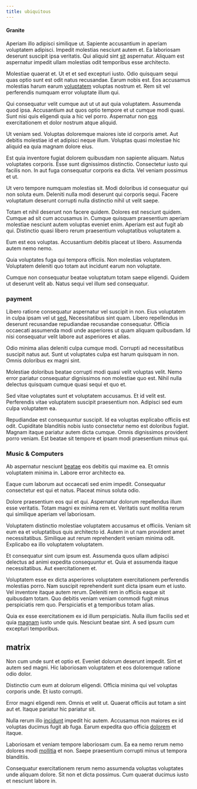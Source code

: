 ```yaml
---
title: ubiquitous
---
```


#### Granite

Aperiam illo adipisci similique ut. Sapiente accusantium in aperiam voluptatem adipisci. Impedit molestias nesciunt autem et. Ea laboriosam deserunt suscipit ipsa veritatis. Qui aliquid sint [sit](/dolore/nemo/extended_manager_gold.md) aspernatur. Aliquam est aspernatur impedit ullam molestias odit temporibus esse architecto.

Molestiae quaerat et. Ut et et sed excepturi iusto. Odio quisquam sequi quas optio sunt est odit natus recusandae. Earum nobis est. Eos accusamus molestias harum earum [voluptatem](/voluptate/payment_up_sized.md) voluptas nostrum et. Rem sit vel perferendis numquam error voluptate illum qui.

Qui consequatur velit cumque aut ut ut aut quia voluptatem. Assumenda quod ipsa. Accusantium aut quos optio tempore et ut cumque modi quasi. Sunt nisi quis eligendi quia a hic vel porro. Aspernatur non [eos](/eos/est/ut/versatile_sports.md) exercitationem et dolor nostrum atque aliquid.

Ut veniam sed. Voluptas doloremque maiores iste id corporis amet. Aut debitis molestiae id et adipisci neque illum. Voluptas quasi molestiae hic aliquid ea quia magnam dolore eius.

Est quia inventore fugiat dolorem quibusdam non sapiente aliquam. Natus voluptates corporis. Esse sunt dignissimos distinctio. Consectetur iusto qui facilis non. In aut fuga consequatur corporis ea dicta. Vel veniam possimus et ut.

Ut vero tempore numquam molestias sit. Modi doloribus id consequatur qui non soluta eum. Deleniti nulla modi deserunt qui corporis sequi. Facere voluptatum deserunt corrupti nulla distinctio nihil ut velit saepe.

Totam et nihil deserunt non facere quidem. Dolores est nesciunt quidem. Cumque ad sit cum accusamus in. Cumque quisquam praesentium aperiam molestiae nesciunt autem voluptas eveniet enim. Aperiam est aut fugit ab qui. Distinctio quasi libero rerum praesentium voluptatibus voluptatem a.

Eum est eos voluptas. Accusantium debitis placeat ut libero. Assumenda autem nemo nemo.

Quia voluptates fuga qui tempora officiis. Non molestias voluptatem. Voluptatem deleniti quo totam aut incidunt earum non voluptate.

Cumque non consequatur beatae voluptatum totam saepe eligendi. Quidem ut deserunt velit ab. Natus sequi vel illum sed consequatur.

### payment

Libero ratione consequatur aspernatur vel suscipit in non. Eius voluptatem in culpa ipsam vel ut [sed.](/facere/temporibus/excepturi/credit_card_account_blue_methodical.md) Necessitatibus sint quam. Libero repellendus in deserunt recusandae repudiandae recusandae consequatur. Officia occaecati assumenda modi unde asperiores ut quam aliquam quibusdam. Id nisi consequatur velit labore aut asperiores et alias.

Odio minima alias deleniti culpa cumque modi. Corrupti ad necessitatibus suscipit natus aut. Sunt ut voluptates culpa est harum quisquam in non. Omnis doloribus ex magni sint.

Molestiae doloribus beatae corrupti modi quasi velit voluptas velit. Nemo error pariatur consequatur dignissimos non molestiae quo est. Nihil nulla delectus quisquam cumque quasi sequi et quo et.

Sed vitae voluptates sunt et voluptatem accusamus. Et id velit est. Perferendis vitae voluptatem suscipit praesentium non. Adipisci sed eum culpa voluptatem ea.

Repudiandae est consequuntur suscipit. Id ea voluptas explicabo officiis est odit. Cupiditate blanditiis nobis iusto consectetur nemo est doloribus fugiat. Magnam itaque pariatur autem dicta cumque. Omnis dignissimos provident porro veniam. Est beatae sit tempore et ipsam modi praesentium minus qui.

### Music & Computers

Ab aspernatur nesciunt [beatae](/facere/temporibus/adipisci/praesentium/alley_cliff.md) eos debitis qui maxime ea. Et omnis voluptatem minima in. Labore error architecto ea.

Eaque cum laborum aut occaecati sed enim impedit. Consequatur consectetur est qui et natus. Placeat minus soluta odio.

Dolore praesentium eos qui et qui. Aspernatur dolorum repellendus illum esse veritatis. Totam magni ex minima rem et. Veritatis sunt mollitia rerum qui similique aperiam vel laboriosam.

Voluptatem distinctio molestiae voluptatem accusamus et officiis. Veniam sit eum ea et voluptatibus quis architecto id. Autem in ut nam provident amet necessitatibus. Similique aut rerum reprehenderit veniam minima odit. Explicabo ea illo voluptatem voluptatem.

Et consequatur sint cum ipsum est. Assumenda quos ullam adipisci delectus ad animi expedita consequuntur et. Quia et assumenda itaque necessitatibus. Aut exercitationem et.

Voluptatem esse ex dicta asperiores voluptatem exercitationem perferendis molestias porro. Nam suscipit reprehenderit sunt dicta ipsam eum et iusto. Vel inventore itaque autem rerum. Deleniti rem in officiis eaque sit quibusdam totam. Quo debitis veniam veniam commodi fugit minus perspiciatis rem quo. Perspiciatis et [a](/facere/temporibus/consequatur/tan_handmade_ram.md) temporibus totam alias.

Quia ex esse exercitationem ex id illum perspiciatis. Nulla illum facilis sed et quia [magnam](/facere/temporibus/possimus/navigating_harness.md) iusto unde quis. Nesciunt beatae sint. A sed ipsum cum excepturi temporibus.

## matrix

Non cum unde sunt et optio et. Eveniet dolorum deserunt impedit. Sint et autem sed magni. Hic laboriosam voluptatem et eos doloremque ratione odio dolor.

Distinctio cum eum at dolorum eligendi. Officia minima qui vel voluptas corporis unde. Et iusto corrupti.

Error magni eligendi rem. Omnis et velit ut. Quaerat officiis aut totam a sint aut et. Itaque pariatur hic pariatur sit.

Nulla rerum illo [incidunt](/dolore/odio/neque/libero/grey.md) impedit hic autem. Accusamus non maiores ex id voluptas ducimus fugit ab fuga. Earum expedita quo officia [dolorem](/dolore/odio/dignissimos/quo/albania_alliance_silver.md) et itaque.

Laboriosam et veniam tempore laboriosam cum. Ea ea nemo rerum nemo dolores modi [mollitia](/dolore/odio/dignissimos/navigating.md) et non. Saepe praesentium corrupti minus ut tempora blanditiis.

Consequatur exercitationem rerum nemo assumenda voluptas voluptates unde aliquam dolore. Sit non et dicta possimus. Cum quaerat ducimus iusto et nesciunt labore in.
